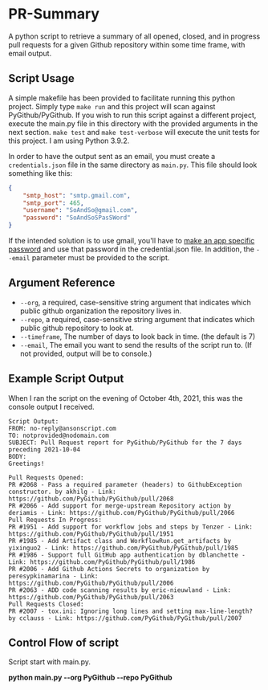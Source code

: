 # PR-Summary
A python script to retrieve a summary of all opened, closed, and in progress pull requests for a given Github repository within some time frame, with email output.

## Script Usage
A simple makefile has been provided to facilitate running this python project.  Simply type `make run` and this project will scan against PyGithub/PyGithub.  If you wish to run this script against a different project, execute the main.py file in this directory with the provided arguments in the next section. `make test` and `make test-verbose` will execute the unit tests for this project. I am using Python 3.9.2.

In order to have the output sent as an email, you must create a `credentials.json` file in the same directory as `main.py`.  This file should look something like this:
``` json
{
    "smtp_host": "smtp.gmail.com",
    "smtp_port": 465,
    "username": "SoAndSo@gmail.com",
    "password": "SoAndSoSPasSWord"
}
```
If the intended solution is to use gmail, you'll have to [make an app specific password](https://support.google.com/accounts/answer/185833?hl=en) and use that password in the credential.json file.  In addition, the `--email` parameter must be provided to the script.

## Argument Reference
- `--org`, a required, case-sensitive string argument that indicates which public github organization the repository lives in.
- `--repo`, a required, case-sensitive string argument that indicates which public github repository to look at.
- `--timeframe`, The number of days to look back in time. (the default is 7)
- `--email`, The email you want to send the results of the script run to.  (If not provided, output will be to console.)

## Example Script Output
When I ran the script on the evening of October 4th, 2021, this was the console output I received.

```
Script Output:
FROM: no-reply@ansonscript.com
TO: notprovided@nodomain.com
SUBJECT: Pull Request report for PyGithub/PyGithub for the 7 days preceding 2021-10-04
BODY:
Greetings!

Pull Requests Opened:
PR #2068 - Pass a required parameter (headers) to GithubException constructor. by akhilg - Link: https://github.com/PyGithub/PyGithub/pull/2068
PR #2066 - Add support for merge-upstream Repository action by deriamis - Link: https://github.com/PyGithub/PyGithub/pull/2066
Pull Requests In Progress:
PR #1951 - Add support for workflow jobs and steps by Tenzer - Link: https://github.com/PyGithub/PyGithub/pull/1951
PR #1985 - Add Artifact class and WorkflowRun.get_artifacts by yixinguo2 - Link: https://github.com/PyGithub/PyGithub/pull/1985
PR #1986 - Support full GitHub app authentication by dblanchette - Link: https://github.com/PyGithub/PyGithub/pull/1986
PR #2006 - Add Github Actions Secrets to organization by peresypkinamarina - Link: https://github.com/PyGithub/PyGithub/pull/2006
PR #2063 - ADD code scanning results by eric-nieuwland - Link: https://github.com/PyGithub/PyGithub/pull/2063
Pull Requests Closed:
PR #2007 - tox.ini: Ignoring long lines and setting max-line-length? by cclauss - Link: https://github.com/PyGithub/PyGithub/pull/2007

```

## Control Flow of script

Script start with main.py.

**python main.py --org PyGithub --repo PyGithub**








